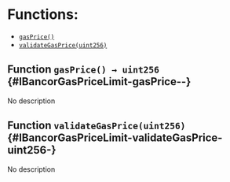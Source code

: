 

# Functions:
- [`gasPrice()`](#IBancorGasPriceLimit-gasPrice--)
- [`validateGasPrice(uint256)`](#IBancorGasPriceLimit-validateGasPrice-uint256-)


## Function `gasPrice() → uint256` {#IBancorGasPriceLimit-gasPrice--}
No description
## Function `validateGasPrice(uint256)` {#IBancorGasPriceLimit-validateGasPrice-uint256-}
No description

